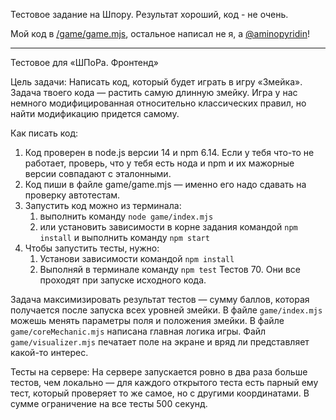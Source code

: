 Тестовое задание на Шпору. Результат хороший, код - не очень.

Мой код в [/game/game.mjs](/game/game.mjs), остальное написал не я, а [@aminopyridin](https://github.com/aminopyridin)!

---

Тестовое для «ШПоРа. Фронтенд»

Цель задачи:
Написать код, который будет играть в игру «Змейка». Задача твоего кода — растить самую длинную змейку. Игра у нас
немного модифицированная относительно классических правил, но найти модификацию придется самому.

Как писать код:

1. Код проверен в node.js версии 14 и npm 6.14. Если у тебя что-то не работает, проверь, что у тебя есть нода и npm
   и их мажорные версии совпадают с эталонными.
2. Код пиши в файле game/game.mjs — именно его надо сдавать на проверку автотестам.
3. Запустить код можно из терминала:
    1. выполнить команду `node game/index.mjs`
    2. или установить зависимости в корне задания командой `npm install` и выполнить команду `npm start`
4. Чтобы запустить тесты, нужно:
    1. Установи зависимости командой `npm install`
    2. Выполняй в терминале команду `npm test`
       Тестов 70. Они все проходят при запуске исходного кода.

Задача максимизировать результат тестов — сумму баллов, которая получается после запуска всех уровней змейки.
В файле `game/index.mjs` можешь менять параметры поля и положения змейки.
В файле `game/coreMechanic.mjs` написана главная логика игры. Файл `game/visualizer.mjs` печатает поле на экране
и вряд ли представляет какой-то интерес.

Тесты на сервере:
На сервере запускается ровно в два раза больше тестов, чем локально — для каждого открытого теста есть парный ему тест,
который проверяет то же самое, но с другими координатами.
В сумме ограничение на все тесты 500 секунд.
